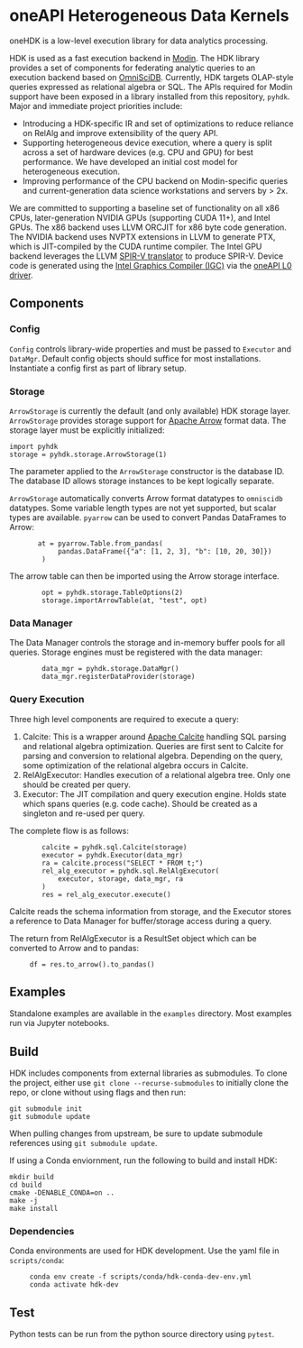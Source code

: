 # oneAPI Heterogeneous Data Kernels
oneHDK is a low-level execution library for data analytics processing. 

HDK is used as a fast execution backend in [Modin](https://github.com/intel-ai/modin). The HDK library provides a set of components for federating analytic queries to an execution backend based on [OmniSciDB](https://github.com/intel-ai/omniscidb). Currently, HDK targets OLAP-style queries expressed as relational algebra or SQL.  The APIs required for Modin support have been exposed in a library installed from this repository, `pyhdk`. Major and immediate project priorities include:
- Introducing a HDK-specific IR and set of optimizations to reduce reliance on RelAlg and improve extensibility of the query API. 
- Supporting heterogeneous device execution, where a query is split across a set of hardware devices (e.g. CPU and GPU) for best performance. We have developed an initial cost model for heterogeneous execution.
- Improving performance of the CPU backend on Modin-specific queries and current-generation data science workstations and servers by > 2x. 

We are committed to supporting a baseline set of functionality on all x86 CPUs, later-generation NVIDIA GPUs (supporting CUDA 11+), and Intel GPUs. The x86 backend uses LLVM ORCJIT for x86 byte code generation. The NVIDIA backend uses NVPTX extensions in LLVM to generate PTX, which is JIT-compiled by the CUDA runtime compiler. The Intel GPU backend leverages the LLVM [SPIR-V translator](https://github.com/KhronosGroup/SPIRV-LLVM-Translator) to produce SPIR-V. Device code is generated using the [Intel Graphics Compiler (IGC)](https://github.com/intel/intel-graphics-compiler) via the [oneAPI L0 driver](https://github.com/oneapi-src/level-zero).

## Components

### Config

`Config` controls library-wide properties and must be passed to `Executor` and `DataMgr`. Default config objects should suffice for most installations. Instantiate a config first as part of library setup.

### Storage

`ArrowStorage` is currently the default (and only available) HDK storage layer. `ArrowStorage` provides storage support for [Apache Arrow](https://github.com/apache/arrow) format data. The storage layer must be explicitly initialized:

```
import pyhdk
storage = pyhdk.storage.ArrowStorage(1)
```

The parameter applied to the `ArrowStorage` constructor is the database ID. The database ID allows storage instances to be kept logically separate.

`ArrowStorage` automatically converts Arrow format datatypes to `omniscidb` datatypes. Some variable length types are not yet supported, but scalar types are available. `pyarrow` can be used to convert Pandas DataFrames to Arrow:

```
       at = pyarrow.Table.from_pandas(
            pandas.DataFrame({"a": [1, 2, 3], "b": [10, 20, 30]})
        )
```

The arrow table can then be imported using the Arrow storage interface.

```
        opt = pyhdk.storage.TableOptions(2)
        storage.importArrowTable(at, "test", opt)
```

### Data Manager

The Data Manager controls the storage and in-memory buffer pools for all queries. Storage engines must be registered with the data manager:

```
        data_mgr = pyhdk.storage.DataMgr()
        data_mgr.registerDataProvider(storage)
```

### Query Execution

Three high level components are required to execute a query:

1. Calcite: This is a wrapper around [Apache Calcite](https://calcite.apache.org/) handling SQL parsing and relational algebra optimization. Queries are first sent to Calcite for parsing and conversion to relational algebra. Depending on the query, some optimization of the relational algebra occurs in Calcite.
2. RelAlgExecutor: Handles execution of a relational algebra tree. Only one should be created per query. 
3. Executor: The JIT compilation and query execution engine. Holds state which spans queries (e.g. code cache). Should be created as a singleton and re-used per query. 

The complete flow is as follows:

```
        calcite = pyhdk.sql.Calcite(storage)
        executor = pyhdk.Executor(data_mgr)
        ra = calcite.process("SELECT * FROM t;")
        rel_alg_executor = pyhdk.sql.RelAlgExecutor(
            executor, storage, data_mgr, ra
        )
        res = rel_alg_executor.execute()
```

Calcite reads the schema information from storage, and the Executor stores a reference to Data Manager for buffer/storage access during a query. 

The return from RelAlgExecutor is a ResultSet object which can be converted to Arrow and to pandas:
```
     df = res.to_arrow().to_pandas()
```

## Examples

Standalone examples are available in the `examples` directory. Most examples run via Jupyter notebooks. 

## Build

HDK includes components from external libraries as submodules. To clone the project, either use `git clone --recurse-submodules` to initially clone the repo, or clone without using flags and then run:

```
git submodule init
git submodule update
```

When pulling changes from upstream, be sure to update submodule references using `git submodule update`.

If using a Conda enviornment, run the following to build and install HDK:

```
mkdir build
cd build
cmake -DENABLE_CONDA=on ..
make -j
make install
```

### Dependencies 

Conda environments are used for HDK development. Use the yaml file in `scripts/conda`:

```
     conda env create -f scripts/conda/hdk-conda-dev-env.yml
     conda activate hdk-dev
```

## Test

Python tests can be run from the python source directory using `pytest`. 
